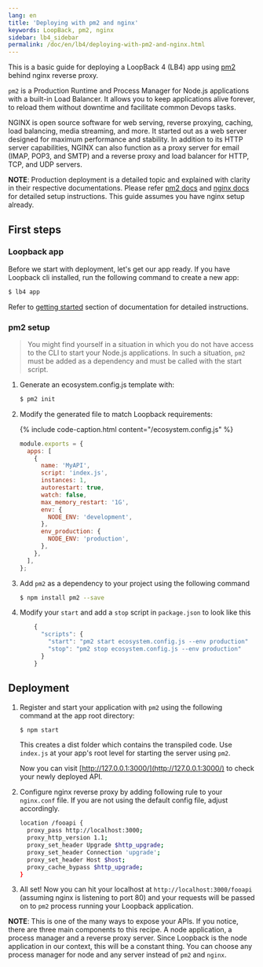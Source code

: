 ```yaml
---
lang: en
title: 'Deploying with pm2 and nginx'
keywords: LoopBack, pm2, nginx
sidebar: lb4_sidebar
permalink: /doc/en/lb4/deploying-with-pm2-and-nginx.html
---
```


This is a basic guide for deploying a LoopBack 4 (LB4) app using
[pm2](https://www.npmjs.com/package/pm2) behind nginx reverse proxy.

`pm2` is a Production Runtime and Process Manager for Node.js applications with
a built-in Load Balancer. It allows you to keep applications alive forever, to
reload them without downtime and facilitate common Devops tasks.

NGINX is open source software for web serving, reverse proxying, caching, load
balancing, media streaming, and more. It started out as a web server designed
for maximum performance and stability. In addition to its HTTP server
capabilities, NGINX can also function as a proxy server for email (IMAP, POP3,
and SMTP) and a reverse proxy and load balancer for HTTP, TCP, and UDP servers.

**NOTE**: Production deployment is a detailed topic and explained with clarity
in their respective documentations. Please refer [pm2 docs](https://pm2.io/doc/)
and
[nginx docs](https://docs.nginx.com/nginx/admin-guide/installing-nginx/installing-nginx-open-source/)
for detailed setup instructions. This guide assumes you have nginx setup
already.

## First steps

### Loopback app

Before we start with deployment, let's get our app ready. If you have Loopback
cli installed, run the following command to create a new app:

```sh
$ lb4 app
```

Refer to
[getting started](https://loopback.io/doc/en/lb4/Getting-started.html#create-a-new-project)
section of documentation for detailed instructions.

### pm2 setup

> You might find yourself in a situation in which you do not have access to the
> CLI to start your Node.js applications. In such a situation, `pm2` must be
> added as a dependency and must be called with the start script.

1. Generate an ecosystem.config.js template with:

   ```sh
   $ pm2 init
   ```

2. Modify the generated file to match Loopback requirements:

   {% include code-caption.html content="/ecosystem.config.js" %}

   ```javascript
   module.exports = {
     apps: [
       {
         name: 'MyAPI',
         script: 'index.js',
         instances: 1,
         autorestart: true,
         watch: false,
         max_memory_restart: '1G',
         env: {
           NODE_ENV: 'development',
         },
         env_production: {
           NODE_ENV: 'production',
         },
       },
     ],
   };
   ```

3. Add `pm2` as a dependency to your project using the following command

   ```sh
   $ npm install pm2 --save
   ```

4. Modify your `start` and add a `stop` script in `package.json` to look like
   this

   ```javascript
       {
         "scripts": {
           "start": "pm2 start ecosystem.config.js --env production"
           "stop": "pm2 stop ecosystem.config.js --env production"
         }
       }
   ```

## Deployment

1. Register and start your application with `pm2` using the following command at
   the app root directory:

   ```sh
   $ npm start
   ```

   This creates a dist folder which contains the transpiled code. Use `index.js`
   at your app's root level for starting the server using `pm2`.

   Now you can visit [http://127.0.0.1:3000/](http://127.0.0.1:3000/) to check
   your newly deployed API.

2. Configure nginx reverse proxy by adding following rule to your `nginx.conf`
   file. If you are not using the default config file, adjust accordingly.

   ```sh
   location /fooapi {
     proxy_pass http://localhost:3000;
     proxy_http_version 1.1;
     proxy_set_header Upgrade $http_upgrade;
     proxy_set_header Connection 'upgrade';
     proxy_set_header Host $host;
     proxy_cache_bypass $http_upgrade;
   }
   ```

3. All set! Now you can hit your localhost at `http://localhost:3000/fooapi`
   (assuming nginx is listening to port 80) and your requests will be passed on
   to `pm2` process running your Loopback application.

**NOTE**: This is one of the many ways to expose your APIs. If you notice, there
are three main components to this recipe. A node application, a process manager
and a reverse proxy server. Since Loopback is the node application in our
context, this will be a constant thing. You can choose any process manager for
node and any server instead of `pm2` and `nginx`.
